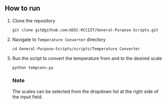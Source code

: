 ## How to run

1. Clone the repository
   ```
   git clone git@github.com:GDSC-RCCIIT/General-Purpose-Scripts.git
   ```
2. Navigate to `Temperature Converter` directory
   ```
   cd General-Purpose-Scripts/scripts/Temperature Converter
   ```
3. Run the script to convert the temperature from and to the desired scale
   ```
   python tempconv.py
   ```
   ### Note
   The scales can be selected from the dropdown list at the right side of the input field.
